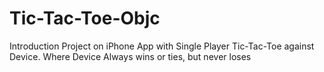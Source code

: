 # Tic-Tac-Toe-Objc
Introduction Project on iPhone App with Single Player Tic-Tac-Toe against Device. Where Device Always wins or ties, but never loses
